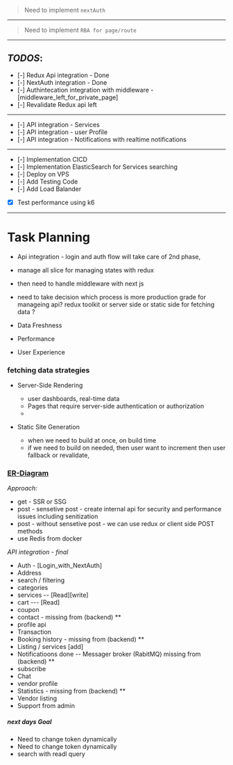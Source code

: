 > Need to implement `nextAuth`

---

> Need to implement `RBA for page/route`

---

## _TODOS_:

- [-] Redux Api integration - Done
- [-] NextAuth integration - Done
- [-] Authintecation integration with middleware - [middleware_left_for_private_page]
- [-] Revalidate Redux api left

---

- [-] API integration - Services
- [-] API integration - user Profile
- [-] API integration - Notifications with realtime notifications

---

- [-] Implementation CICD
- [-] Implementation ElasticSearch for Services searching
- [-] Deploy on VPS
- [-] Add Testing Code
- [-] Add Load Balander
- [x] Test performance using k6

---

# Task Planning

- Api integration - login and auth flow will take care of 2nd phase,
- manage all slice for managing states with redux

- then need to handle middleware with next js
- need to take decision which process is more production grade for manageing api? redux toolkit or server side or static side for fetching data ?

- Data Freshness
- Performance
- User Experience

### fetching data strategies

- Server-Side Rendering

  - user dashboards, real-time data
  - Pages that require server-side authentication or authorization
  -

- Static Site Generation

  - when we need to build at once, on build time
  - if we need to build on needed, then user want to increment then user fallback or revalidate,

### [ER-Diagram](https://example.com)

_Approach:_

- get - SSR or SSG
- post - sensetive post - create internal api for security and performance issues including senitization
- post - without sensetive post - we can use redux or client side POST methods
- use Redis from docker

_API integration - final_

- Auth - [Login_with_NextAuth]
- Address
- search / filtering
- categories
- services -- [Read][write]
- cart --- [Read]
- coupon
- contact - missing from (backend) \*\*
- profile api
- Transaction
- Booking history - missing from (backend) \*\*
- Listing / services [add]
- Notificatioons done -- Messager broker (RabitMQ) missing from (backend) \*\*
- subscribe
- Chat
- vendor profile
- Statistics - missing from (backend) \*\*
- Vendor listing
- Support from admin

##### next days Goal

- Need to change token dynamically
- Need to change token dynamically
- search with readl query
